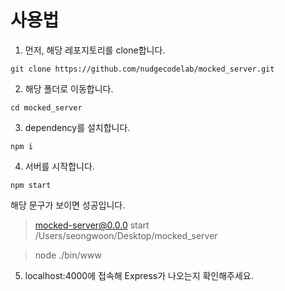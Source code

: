 # 사용법

1. 먼저, 해당 레포지토리를 clone합니다.

`git clone https://github.com/nudgecodelab/mocked_server.git`

2. 해당 폴더로 이동합니다.

`cd mocked_server`

3. dependency를 설치합니다.

`npm i`

4. 서버를 시작합니다.

`npm start`

해당 문구가 보이면 성공입니다.

> mocked-server@0.0.0 start /Users/seongwoon/Desktop/mocked_server

> node ./bin/www


5. localhost:4000에 접속해 Express가 나오는지 확인해주세요.


